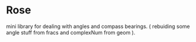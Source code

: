 # Rose
mini library for dealing with angles and compass bearings.
( rebuiding some angle stuff from fracs and complexNum from geom ).
